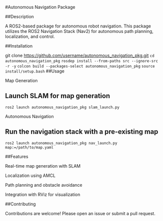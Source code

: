 #Autonomous Navigation Package

##Description

A ROS2-based package for autonomous robot navigation. This package utilizes the ROS2 Navigation Stack (Nav2) for autonomous path planning, localization, and control.

##Installation

git clone https://github.com/username/autonomous_navigation_pkg.git
``cd autonomous_navigation_pkg``
``rosdep install --from-paths src --ignore-src -r -y``
``colcon build --packages-select autonomous_navigation_pkg``
``source install/setup.bash``
##Usage

Map Generation

## Launch SLAM for map generation
``ros2 launch autonomous_navigation_pkg slam_launch.py``

Autonomous Navigation

## Run the navigation stack with a pre-existing map
``ros2 launch autonomous_navigation_pkg nav_launch.py map:=/path/to/map.yaml``

##Features

Real-time map generation with SLAM

Localization using AMCL

Path planning and obstacle avoidance

Integration with RViz for visualization

##Contributing

Contributions are welcome! Please open an issue or submit a pull request.

